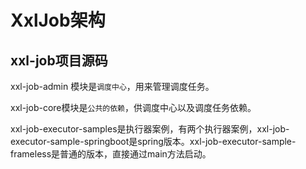 

# XxlJob架构

## xxl-job项目源码
xxl-job-admin 模块是`调度中心`，用来管理调度任务。

xxl-job-core模块是`公共的依赖`，供调度中心以及调度任务依赖。

xxl-job-executor-samples是执行器案例，有两个执行器案例，xxl-job-executor-sample-springboot是spring版本。xxl-job-executor-sample-frameless是普通的版本，直接通过main方法启动。


